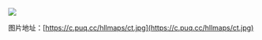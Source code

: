 ![](https://c.puq.cc/hllmaps/ct.jpg)

图片地址：[https://c.puq.cc/hllmaps/ct.jpg](https://c.puq.cc/hllmaps/ct.jpg)